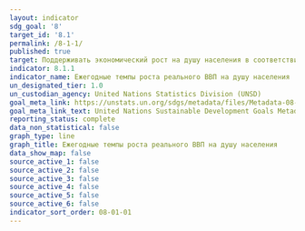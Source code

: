 ```yaml
---
layout: indicator
sdg_goal: '8'
target_id: '8.1'
permalink: /8-1-1/
published: true
target: Поддерживать экономический рост на душу населения в соответствии с национальными условиями и, в частности, рост валового внутреннего продукта на уровне не менее 7 процентов в год в наименее развитых странах
indicator: 8.1.1
indicator_name: Ежегодные темпы роста реального ВВП на душу населения
un_designated_tier: 1.0
un_custodian_agency: United Nations Statistics Division (UNSD)
goal_meta_link: https://unstats.un.org/sdgs/metadata/files/Metadata-08-01-01.pdf
goal_meta_link_text: United Nations Sustainable Development Goals Metadata (PDF 232 KB)
reporting_status: complete
data_non_statistical: false
graph_type: line
graph_title: Ежегодные темпы роста реального ВВП на душу населения
data_show_map: false
source_active_1: false
source_active_2: false
source_active_3: false
source_active_4: false
source_active_5: false
source_active_6: false
indicator_sort_order: 08-01-01
---
```

